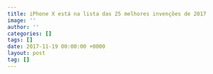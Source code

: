 ```yaml
---
title: iPhone X está na lista das 25 melhores invenções de 2017
image: ''
author: ''
categories: []
tags: []
date: 2017-11-19 00:00:00 +0000
layout: post
tag: []
---
```

